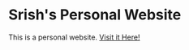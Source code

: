 # Srish's Personal Website
This is a personal website.
[Visit it Here!](https://srishmaulik.github.io)